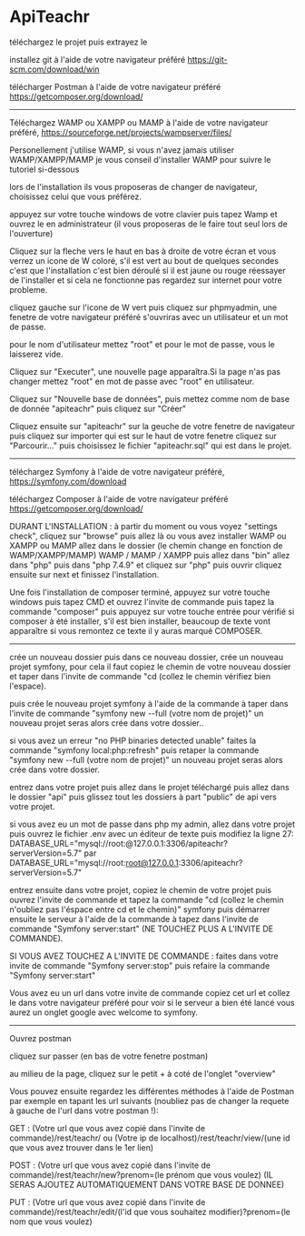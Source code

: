# ApiTeachr
téléchargez le projet puis extrayez le

installez git à l'aide de votre navigateur préféré  https://git-scm.com/download/win

télécharger Postman à l'aide de votre navigateur préféré https://getcomposer.org/download/

----------------------------------------------------

Téléchargez WAMP ou XAMPP ou MAMP à l'aide de votre navigateur préféré, https://sourceforge.net/projects/wampserver/files/

Personellement j'utilise WAMP, si vous n'avez jamais utiliser WAMP/XAMPP/MAMP je vous conseil d'installer WAMP pour suivre le tutoriel si-dessous

lors de l'installation ils vous proposeras de changer de navigateur, choisissez celui que vous préférez.

appuyez sur votre touche windows de votre clavier puis tapez Wamp et ouvrez le en administrateur (il vous proposeras de le faire tout seul lors de l'ouverture)

Cliquez sur la fleche vers le haut en bas à droite de votre écran et vous verrez un icone de W coloré, s'il est vert au bout de quelques secondes c'est que l'installation c'est bien déroulé si il est jaune ou rouge réessayer de l'installer et si cela ne fonctionne pas regardez sur internet pour votre probleme.

cliquez gauche sur l'icone de W vert puis cliquez sur phpmyadmin, une fenetre de votre navigateur préféré s'ouvriras avec un utilisateur et un mot de passe.

pour le nom d'utilisateur mettez "root" et pour le mot de passe, vous le laisserez vide.

Cliquez sur "Executer", une nouvelle page apparaîtra.Si la page n'as pas changer mettez "root" en mot de passe avec "root" en utilisateur.

Cliquez sur "Nouvelle base de données", puis mettez comme nom de base de donnée "apiteachr" puis cliquez sur "Créer"

Cliquez ensuite sur "apiteachr" sur la geuche de votre fenetre de navigateur puis cliquez sur importer qui est sur le haut de votre fenetre cliquez sur "Parcourir..." puis choisissez le fichier "apiteachr.sql" qui est dans le projet.

---------------------------------------------------------------


téléchargez Symfony à l'aide de votre navigateur préféré, https://symfony.com/download

téléchargez Composer à l'aide de votre navigateur préféré https://getcomposer.org/download/

DURANT L'INSTALLATION : à partir du moment ou vous voyez "settings check", cliquez sur "browse" puis allez là ou vous avez installer WAMP ou XAMPP ou MAMP allez dans le dossier (le chemin change en fonction de WAMP/XAMPP/MAMP) WAMP / MAMP / XAMPP puis allez dans "bin" allez dans "php" puis dans "php 7.4.9" et cliquez sur "php" puis ouvrir cliquez ensuite sur next et finissez l'installation.

Une fois l'installation de composer terminé, appuyez sur votre touche windows puis tapez CMD et ouvrez l'invite de commande puis tapez la commande "composer" puis appuyez sur votre touche entrée pour vérifié si composer à été installer, s'il est bien installer, beaucoup de texte vont apparaître si vous remontez ce texte il y auras marqué COMPOSER.



---------------------------------------------------------

crée un nouveau dossier puis dans ce nouveau dossier, crée un nouveau projet symfony, pour cela il faut copiez le chemin de votre nouveau dossier et taper dans l'invite de commande "cd (collez le chemin vérifiez bien l'espace).

puis crée le nouveau projet symfony à l'aide de la commande à taper dans l'invite de commande "symfony new --full (votre nom de projet)" un nouveau projet seras alors crée dans votre dossier..

si vous avez un erreur "no PHP binaries detected unable" faites la commande "symfony local:php:refresh" puis retaper la commande "symfony new --full (votre nom de projet)" 
un nouveau projet seras alors crée dans votre dossier.

entrez dans votre projet puis allez dans le projet téléchargé puis allez dans le dossier "api" puis glissez tout les dossiers à part "public" de api vers votre projet.

si vous avez eu un mot de passe dans php my admin, allez dans votre projet puis ouvrez le fichier .env avec un éditeur de texte puis modifiez la ligne 27:
DATABASE_URL="mysql://root:@127.0.0.1:3306/apiteachr?serverVersion=5.7" par DATABASE_URL="mysql://root:root@127.0.0.1:3306/apiteachr?serverVersion=5.7"

entrez ensuite dans votre projet, copiez le chemin de votre projet puis ouvrez l'invite de commande et tapez la commande "cd (collez le chemin n'oubliez pas l'éspace entre cd et le chemin)" symfony puis démarrer ensuite le serveur à l'aide de la commande à tapez dans l'invite de commande "Symfony server:start" (NE TOUCHEZ PLUS A L'INVITE DE COMMANDE).

SI VOUS AVEZ TOUCHEZ A L'INVITE DE COMMANDE : faites dans votre invite de commande "Symfony server:stop" puis refaire la commande "Symfony server:start"

Vous avez eu un url dans votre invite de commande copiez cet url et collez le dans votre navigateur préféré pour voir si le serveur a bien été lancé vous aurez un onglet google avec welcome to symfony.

-------------------------------------------------------

Ouvrez postman

cliquez sur passer (en bas de votre fenetre postman)

au milieu de la page, cliquez sur le petit + à coté de l'onglet "overview"

Vous pouvez ensuite regardez les différentes méthodes à l'aide de Postman par exemple en tapant les url suivants (noubliez pas de changer la requete à gauche de l'url dans votre postman !):

GET : (Votre url que vous avez copié dans l'invite de commande)/rest/teachr/ ou  (Votre ip de localhost)/rest/teachr/view/(une id que vous avez trouver dans le 1er lien)

POST : (Votre url que vous avez copié dans l'invite de commande)/rest/teachr/new?prenom=(le prénom que vous voulez)   (IL SERAS AJOUTEZ AUTOMATIQUEMENT DANS VOTRE BASE DE DONNEE)

PUT : (Votre url que vous avez copié dans l'invite de commande)/rest/teachr/edit/(l'id que vous souhaitez modifier)?prenom=(le nom que vous voulez)
